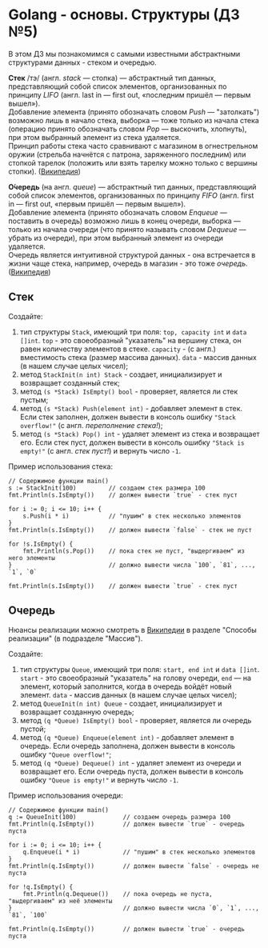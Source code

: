 # Golang - основы. Структуры (ДЗ №5)
В этом ДЗ мы познакомимся с самыми известными абстрактными структурами данных - стеком и очередью.

**Стек** /тэ/ (англ. _stack_ — стопка) — абстрактный тип данных, представляющий собой список элементов, организованных по принципу _LIFO_ (англ. last in — first out, «последним пришёл — первым вышел»).<br>
Добавление элемента (принято обозначать словом _Push_ — "затолкать") возможно лишь в начало стека, выборка — тоже только из начала стека (операцию принято обозначать словом _Pop_ — выскочить, хлопнуть), при этом выбранный элемент из стека удаляется.<br>
Принцип работы стека часто сравнивают с магазином в огнестрельном оружии (стрельба начнётся с патрона, заряженного последним) или стопкой тарелок (положить или взять тарелку можно только с вершины стопки).
([Википедия](https://ru.wikipedia.org/wiki/Стек))

**О́чередь** (на англ. _queue_) — абстрактный тип данных, представляющий собой список элементов, организованных по принципу _FIFO_ (англ. first in — first out, «первым пришёл — первым вышел»). <br>
Добавление элемента (принято обозначать словом _Enqueue_ — поставить в очередь) возможно лишь в конец очереди, выборка — только из начала очереди (что принято называть словом _Dequeue_ — убрать из очереди), при этом выбранный элемент из очереди удаляется.<br>
Очередь является интуитивной структурой данных - она встречается в жизни чаще стека, например, очередь в магазин - это тоже _очередь_.
([Википедия](https://ru.wikipedia.org/wiki/Очередь_(программирование)))

## Стек
Создайте:
1. тип структуры `Stack`, имеющий три поля: `top, capacity int` и `data []int`. `top` - это своеобразный "указатель" на вершину стека, он равен количеству элементов в стеке. `capacity` - (с англ.) вместимость стека (размер массива данных). `data` - массив данных (в нашем случае целых чисел);
2. метод `StackInit(n int) Stack` - создает, инициализирует и возвращает созданный стек;
3. метод `(s *Stack) IsEmpty() bool` - проверяет, является ли стек пустым;
4. метод `(s *Stack) Push(element int)` - добавляет элемент в стек. Если стек заполнен, должен вывести в консоль ошибку `"Stack overflow!"` (с англ. _переполнение стека!_);
5. метод `(s *Stack) Pop() int` - удаляет элемент из стека и возвращает его. Если стек пуст, должен вывести в консоль ошибку `"Stack is empty!"` (с англ. _стек пуст!_) и вернуть число `-1`.

Пример использования стека:
```golang
// Содержимое функции main()
s := StackInit(100)         // создаем стек размера 100
fmt.Println(s.IsEmpty())    // должен вывести `true` - стек пуст

for i := 0; i <= 10; i++ {
    s.Push(i * i)           // "пушим" в стек несколько элементов
}
fmt.Println(s.IsEmpty())    // должен вывести `false` - стек не пуст

for !s.IsEmpty() {
    fmt.Println(s.Pop())    // пока стек не пуст, "выдергиваем" из него элементы
}                           // должно вывести числа `100`, `81`, ..., `1`, `0`

fmt.Println(s.IsEmpty())    // должен вывести `true` - стек пуст
```

## Очередь
Нюансы реализации можно смотреть в [Википедии](https://ru.wikipedia.org/wiki/Очередь_(программирование)) в разделе "Способы реализации" (в подразделе "Массив").

Создайте:
1. тип структуры `Queue`, имеющий три поля: `start, end int` и `data []int`. `start` - это своеобразный "указатель" на голову очереди, `end` — на элемент, который заполнится, когда в очередь войдёт новый элемент. `data` - массив данных (в нашем случае целых чисел);
2. метод `QueueInit(n int) Queue` - создает, инициализирует и возвращает созданную очередь;
3. метод `(q *Queue) IsEmpty() bool` - проверяет, является ли очередь пустой;
4. метод `(q *Queue) Enqueue(element int)` - добавляет элемент в очередь. Если очередь заполнена, должен вывести в консоль ошибку `"Queue overflow!"`;
5. метод `(q *Queue) Dequeue() int` - удаляет элемент из очереди и возвращает его. Если очередь пуста, должен вывести в консоль ошибку `"Queue is empty!"` и вернуть число `-1`.

Пример использования очереди:
```golang
// Содержимое функции main()
q := QueueInit(100)             // создаем очередь размера 100
fmt.Println(q.IsEmpty())        // должен вывести `true` - очередь пуста

for i := 0; i <= 10; i++ {
    q.Enqueue(i * i)            // "пушим" в стек несколько элементов
}
fmt.Println(q.IsEmpty())        // должен вывести `false` - очередь не пуста

for !q.IsEmpty() {
    fmt.Println(q.Dequeue())    // пока очередь не пуста, "выдергиваем" из неё элементы
}                               // должно вывести числа `0`, `1`, ..., `81`, `100`

fmt.Println(q.IsEmpty())        // должен вывести `true` - очередь пуста
```
